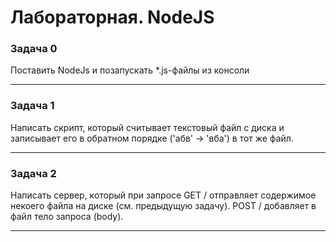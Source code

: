 # Лабораторная. NodeJS

### Задача 0

Поставить NodeJs и позапускать *.js-файлы из консоли

---

### Задача 1

Написать скрипт, который считывает текстовый файл с диска и записывает его в обратном порядке ('абв' -> 'вба') в тот же файл.

---

### Задача 2

Написать сервер, который при запросе
GET / отправляет содержимое некоего файла на диске (см. предыдущую задачу).
POST / добавляет в файл тело запроса (body).

---